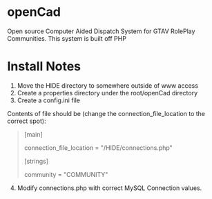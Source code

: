 # openCad
Open source Computer Aided Dispatch System for GTAV RolePlay Communities. This system is built off PHP

# Install Notes
1. Move the HIDE directory to somewhere outside of www access
2. Create a properties directory under the root/openCad directory
3. Create a config.ini file

Contents of file should be (change the connection_file_location to the correct spot):

>[main]
>
>connection_file_location = "/HIDE/connections.php"
>
>[strings]
>
>community = "COMMUNITY"

4. Modify connections.php with correct MySQL Connection values.